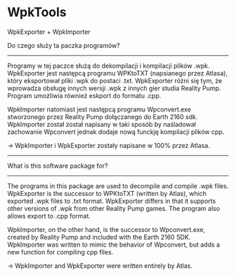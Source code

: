 # WpkTools
WpkExporter + WpkImporter

Do czego służy ta paczka programów?
***********************************
Programy w tej paczce służą do dekompilacji i kompilacji plików .wpk. WpkExporter jest następcą programu WPKtoTXT (napsianego przez Atlasa), który eksportował pliki .wpk do postaci .txt. 
WpkExporter różni się tym, że wprowadza obsługę innych wersji .wpk z innych gier studia Reality Pump. Program umożliwia również eskport do formatu .cpp.

WpkImporter natomiast jest następcą programu Wpconvert.exe stworzonego przez Reality Pump dołączanego do Earth 2160 sdk. 
WpkImporter został został napisany w taki sposób by naśladował zachowanie Wpconvert jednak dodaje nową funckję kompilacji plików cpp.

-> WpkImporter i WpkExporter zostały napisane w 100% przez Atlasa.

--------------------------------------------------------------------------------------------------------------------------------------

What is this software package for?
***********************************
The programs in this package are used to decompile and compile .wpk files. WpkExporter is the successor to WPKtoTXT (written by Atlas), which exported .wpk files to .txt format. 
WpkExporter differs in that it supports other versions of .wpk from other Reality Pump games. The program also allows export to .cpp format.

WpkImporter, on the other hand, is the successor to Wpconvert.exe, created by Reality Pump and included with the Earth 2160 SDK. 
WpkImporter was written to mimic the behavior of Wpconvert, but adds a new function for compiling cpp files.

-> WpkImporter and WpkExporter were written entirely by Atlas.